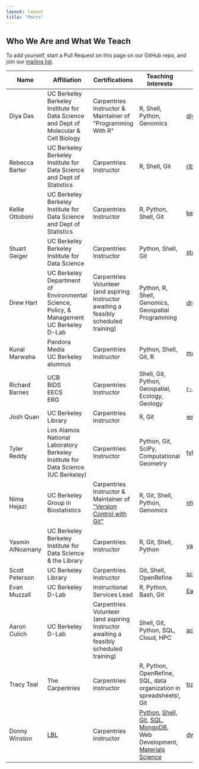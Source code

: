```yaml
---
layout: layout
title: "Posts"
---
```



<section class="content">

Who We Are and What We Teach
===============

To add yourself, start a Pull Request on this page on our GitHub repo, and join our [mailing list](https://groups.google.com/a/lists.berkeley.edu/forum/#!forum/carpentries-club).

| Name            | Affiliation | Certifications | Teaching Interests | GitHub | Website | Twitter |
|-----------------|-------------|----------------|--------------------|--------|---------|---------|
| Diya Das        | UC Berkeley <br> Berkeley Institute for Data Science and Dept of Molecular & Cell Biology | Carpentries Instructor & Maintainer of "Programming With R" | R, Shell, Python, Genomics | [diyadas](https://github.com/diyadas) | [diyadas.github.io](https://diyadas.github.io) | [@dotdatdas](https://twitter.com/dotdatdas) |
| Rebecca Barter  | UC Berkeley <br> Berkeley Institute for Data Science and Dept of Statistics | Carpentries Instructor | R, Shell, Git | [rlbarter](https://github.com/rlbarter) | [www.rebeccabarter.com](www.rebeccabarter.com) | [@rlbarter](https://twitter.com/rlbarter) |
| Kellie Ottoboni  | UC Berkeley <br> Berkeley Institute for Data Science and Dept of Statistics | Carpentries Instructor | R, Python, Shell, Git | [kellieotto](https://github.com/kellieotto) | [www.kellieottoboni.com](www.kellieottoboni.com) | [@kellieotto](https://twitter.com/kellieotto) |
| Stuart Geiger  | UC Berkeley <br> Berkeley Institute for Data Science | Carpentries Instructor | Python, Shell, Git | [staeiou](https://github.com/staeiou) | [www.stuartgeiger.com](www.stuartgeiger.com) | [@staeiou](https://twitter.com/staeiou) |
| Drew Hart  | UC Berkeley <br> Department of Environmental Science, Policy, & Management <br> UC Berkeley D-Lab | Carpentries Volunteer (and aspiring Instructor awaiting a feasibly scheduled training) | Python, R, Shell, Genomics, Geospatial Programming | [drewhart](https://github.com/drewhart) | [Wang Lab page](https://nature.berkeley.edu/wanglab/drewhart/), [D-Lab page](http://dlab.berkeley.edu/people/drew-hart) | |
| Kunal Marwaha  | Pandora Media <br> UC Berkeley alumnus | Carpentries Instructor | Python, Shell, Git, R | [marwahaha](https://github.com/marwahaha) | [www.kunalmarwaha.com](http://www.kunalmarwaha.com) | [@kmarwahaha](https://twitter.com/kmarwahaha) |
| Richard Barnes | UCB <br> BIDS <br> EECS <br> ERG | Carpentries Instructor | Shell, Git, Python, Geospatial, Ecology, Geology | [r-barnes](https://github.com/r-barnes) | [rbarnes.org](http://rbarnes.org) |   |
| Josh Quan | UC Berkeley Library | Carpentries Instructor | R, Git | [wrathofquan](https://github.com/wrathofquan)| |
| Tyler Reddy | Los Alamos National Laboratory <br> Berkeley Institute for Data Science (UC Berkeley) | Carpentries Instructor | Python, Git, SciPy, Computational Geometry | [tylerjereddy](https://github.com/tylerjereddy) | [BIDS page](https://bids.berkeley.edu/people/tyler-reddy) | [@Tyler_Reddy](https://twitter.com/Tyler_Reddy) |
| Nima Hejazi  | UC Berkeley <br> Group in Biostatistics | Carpentries Instructor & Maintainer of ["Version Control with Git"](https://swcarpentry.github.io/git-novice/) | R, Git, Shell, Python, Genomics | [nhejazi](https://github.com/nhejazi) | [nimahejazi.org](https://nimahejazi.org) | [@nshejazi](https://twitter.com/nshejazi) |
| Yasmin AlNoamany  | UC Berkeley <br> Berkeley Institute for Data Science & the Library | Carpentries Instructor | R, Git, Shell, Python | [yasmina85](https://github.com/yasmina85) | [yasmina85.github.io](https://yasmina85.github.io) | [@yasmina_anwar](https://twitter.com/yasmina_anwar) |
| Scott Peterson  | UC Berkeley Library | Carpentries Instructor | Git, Shell, OpenRefine | [scottcpeterson](https://github.com/scottcpeterson) | | [@scottcpeterson2](https://twitter.com/scottcpeterson2) |
| Evan Muzzall | UC Berkeley D-Lab | Instructional Services Lead | R, Python, Bash, Git | [EastBayEv](https://github.com/EastBayEv) | [D-Lab](https://github.com/dlab-berkeley) | |
Aaron Culich | UC Berkeley D-Lab | Carpentries Volunteer (and aspiring Instructor awaiting a feasibly scheduled training) | Shell, Git, Python, SQL, Cloud, HPC | [aculich](https://github.com/aculich) | [D-Lab](https://github.com/dlab-berkeley) | |
| Tracy Teal | The Carpentries | Carpentries instructor | R, Python, OpenRefine, SQL, data organization in spreadsheets!, Git | [tracykteal](https://github.com/tracykteal/) | | [@tracykteal](https://twitter.com/tracykteal) |
| Donny Winston | [LBL](https://www.lbl.gov/) | Carpentries instructor | [Python](https://dwinston.github.io/2017-08-30-lbl-pyseclang/), [Shell, Git](https://dwinston.github.io/2018-10-08-Stonybrook-IACS-Python/), [SQL, MongoDB](https://dwinston.github.io/2016-03-02-lbnl/), Web Development, [Materials Science](http://workshop.materialsproject.org/) | [dwinston](https://github.com/dwinston/) | | |
